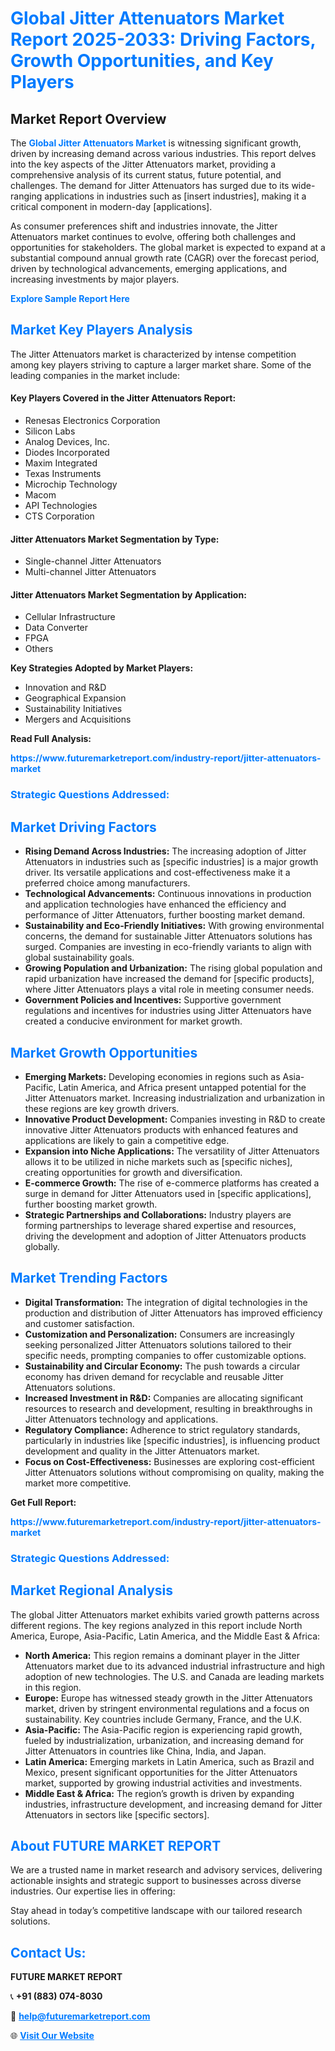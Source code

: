 <h1 style="color: #007BFF;">Global Jitter Attenuators Market Report 2025-2033: Driving Factors, Growth Opportunities, and Key Players</h1>

<section id="overview">
<h2>Market Report Overview</h2>
<p>The <a href="https://www.futuremarketreport.com/industry-report/jitter-attenuators-market" style="color: #007BFF; text-decoration: none;"><strong>Global Jitter Attenuators Market</strong></a> is witnessing significant growth, driven by increasing demand across various industries. This report delves into the key aspects of the Jitter Attenuators market, providing a comprehensive analysis of its current status, future potential, and challenges. The demand for Jitter Attenuators has surged due to its wide-ranging applications in industries such as [insert industries], making it a critical component in modern-day [applications].</p>
<p>As consumer preferences shift and industries innovate, the Jitter Attenuators market continues to evolve, offering both challenges and opportunities for stakeholders. The global market is expected to expand at a substantial compound annual growth rate (CAGR) over the forecast period, driven by technological advancements, emerging applications, and increasing investments by major players.</p>
</section>

<section id="overview">
<p><a href="https://www.futuremarketreport.com/request-sample/reportId=41807" style="color: #007BFF; text-decoration: none;"><strong>Explore Sample Report Here</strong></a></p>
</section>

<section id="key-players">
<h2 style="color: #007BFF;">Market Key Players Analysis</h2>
<p>The Jitter Attenuators market is characterized by intense competition among key players striving to capture a larger market share. Some of the leading companies in the market include:</p>
<h4>Key Players Covered in the Jitter Attenuators Report:</h4>
<ul><li>Renesas Electronics Corporation</li><li>Silicon Labs</li><li>Analog Devices, Inc.</li><li>Diodes Incorporated</li><li>Maxim Integrated</li><li>Texas Instruments</li><li>Microchip Technology</li><li>Macom</li><li>API Technologies</li><li>CTS Corporation</li></ul>
<h4>Jitter Attenuators Market Segmentation by Type:</h4>
<ul><li>Single-channel Jitter Attenuators</li><li>Multi-channel Jitter Attenuators</li></ul>

<h4>Jitter Attenuators Market Segmentation by Application:</h4>
<ul><li>Cellular Infrastructure</li><li>Data Converter</li><li>FPGA</li><li>Others</li></ul>
<p><strong>Key Strategies Adopted by Market Players:</strong></p>
<ul>
<li>Innovation and R&D</li>
<li>Geographical Expansion</li>
<li>Sustainability Initiatives</li>
<li>Mergers and Acquisitions</li>
</ul>
</section>

<section>
<p><strong>Read Full Analysis: </strong></p><a href="https://www.futuremarketreport.com/industry-report/jitter-attenuators-market" style="color: #007BFF; text-decoration: none;"><strong>https://www.futuremarketreport.com/industry-report/jitter-attenuators-market</strong></a>
<h3 style="color: #007BFF;">Strategic Questions Addressed:</h3>
</section>

<section id="driving-factors">
<h2 style="color: #007BFF;">Market Driving Factors</h2>
<ul>
<li><strong>Rising Demand Across Industries:</strong> The increasing adoption of Jitter Attenuators in industries such as [specific industries] is a major growth driver. Its versatile applications and cost-effectiveness make it a preferred choice among manufacturers.</li>
<li><strong>Technological Advancements:</strong> Continuous innovations in production and application technologies have enhanced the efficiency and performance of Jitter Attenuators, further boosting market demand.</li>
<li><strong>Sustainability and Eco-Friendly Initiatives:</strong> With growing environmental concerns, the demand for sustainable Jitter Attenuators solutions has surged. Companies are investing in eco-friendly variants to align with global sustainability goals.</li>
<li><strong>Growing Population and Urbanization:</strong> The rising global population and rapid urbanization have increased the demand for [specific products], where Jitter Attenuators plays a vital role in meeting consumer needs.</li>
<li><strong>Government Policies and Incentives:</strong> Supportive government regulations and incentives for industries using Jitter Attenuators have created a conducive environment for market growth.</li>
</ul>
</section>

<section id="growth-opportunities">
<h2 style="color: #007BFF;">Market Growth Opportunities</h2>
<ul>
<li><strong>Emerging Markets:</strong> Developing economies in regions such as Asia-Pacific, Latin America, and Africa present untapped potential for the Jitter Attenuators market. Increasing industrialization and urbanization in these regions are key growth drivers.</li>
<li><strong>Innovative Product Development:</strong> Companies investing in R&D to create innovative Jitter Attenuators products with enhanced features and applications are likely to gain a competitive edge.</li>
<li><strong>Expansion into Niche Applications:</strong> The versatility of Jitter Attenuators allows it to be utilized in niche markets such as [specific niches], creating opportunities for growth and diversification.</li>
<li><strong>E-commerce Growth:</strong> The rise of e-commerce platforms has created a surge in demand for Jitter Attenuators used in [specific applications], further boosting market growth.</li>
<li><strong>Strategic Partnerships and Collaborations:</strong> Industry players are forming partnerships to leverage shared expertise and resources, driving the development and adoption of Jitter Attenuators products globally.</li>
</ul>
</section>

<section id="trending-factors">
<h2 style="color: #007BFF;">Market Trending Factors</h2>
<ul>
<li><strong>Digital Transformation:</strong> The integration of digital technologies in the production and distribution of Jitter Attenuators has improved efficiency and customer satisfaction.</li>
<li><strong>Customization and Personalization:</strong> Consumers are increasingly seeking personalized Jitter Attenuators solutions tailored to their specific needs, prompting companies to offer customizable options.</li>
<li><strong>Sustainability and Circular Economy:</strong> The push towards a circular economy has driven demand for recyclable and reusable Jitter Attenuators solutions.</li>
<li><strong>Increased Investment in R&D:</strong> Companies are allocating significant resources to research and development, resulting in breakthroughs in Jitter Attenuators technology and applications.</li>
<li><strong>Regulatory Compliance:</strong> Adherence to strict regulatory standards, particularly in industries like [specific industries], is influencing product development and quality in the Jitter Attenuators market.</li>
<li><strong>Focus on Cost-Effectiveness:</strong> Businesses are exploring cost-efficient Jitter Attenuators solutions without compromising on quality, making the market more competitive.</li>
</ul>
</section>

<section>
<p><strong>Get Full Report: </strong></p><a href="https://www.futuremarketreport.com/industry-report/jitter-attenuators-market" style="color: #007BFF; text-decoration: none;"><strong>https://www.futuremarketreport.com/industry-report/jitter-attenuators-market</strong></a>
<h3 style="color: #007BFF;">Strategic Questions Addressed:</h3>
</section>


<section id="regional-analysis">
<h2 style="color: #007BFF;">Market Regional Analysis</h2>
<p>The global Jitter Attenuators market exhibits varied growth patterns across different regions. The key regions analyzed in this report include North America, Europe, Asia-Pacific, Latin America, and the Middle East & Africa:</p>
<ul>
<li><strong>North America:</strong> This region remains a dominant player in the Jitter Attenuators market due to its advanced industrial infrastructure and high adoption of new technologies. The U.S. and Canada are leading markets in this region.</li>
<li><strong>Europe:</strong> Europe has witnessed steady growth in the Jitter Attenuators market, driven by stringent environmental regulations and a focus on sustainability. Key countries include Germany, France, and the U.K.</li>
<li><strong>Asia-Pacific:</strong> The Asia-Pacific region is experiencing rapid growth, fueled by industrialization, urbanization, and increasing demand for Jitter Attenuators in countries like China, India, and Japan.</li>
<li><strong>Latin America:</strong> Emerging markets in Latin America, such as Brazil and Mexico, present significant opportunities for the Jitter Attenuators market, supported by growing industrial activities and investments.</li>
<li><strong>Middle East & Africa:</strong> The region’s growth is driven by expanding industries, infrastructure development, and increasing demand for Jitter Attenuators in sectors like [specific sectors].</li>
</ul>
</section>

<footer>
<h2 style="color: #007BFF;">About FUTURE MARKET REPORT</h2>
<p>We are a trusted name in market research and advisory services, delivering actionable insights and strategic support to businesses across diverse industries. Our expertise lies in offering:</p>

<p>Stay ahead in today’s competitive landscape with our tailored research solutions.</p>

<h2 style="color: #007BFF;">Contact Us:</h2>
<p><strong>FUTURE MARKET REPORT</strong></p>
<p>📞 <strong>+91 (883) 074-8030</strong></p>
<p>📧 <strong><a href="mailto:help@futuremarketreport.com" style="color: #007BFF;">help@futuremarketreport.com</a></strong></p>
<p>🌐 <strong><a href="https://www.futuremarketreport.com/" style="color: #007BFF;">Visit Our Website</a></strong></p>
</footer>